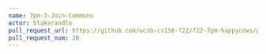 ```yaml
---
name: 7pm-3-Join-Commons
actor: blakerandle
pull_request_url: https://github.com/ucsb-cs156-f22/f22-7pm-happycows/pull/28
pull_request_num: 28
---
```


